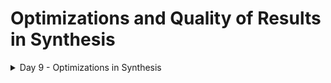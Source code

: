 # Optimizations and Quality of Results in Synthesis
<details>

<summary> Day 9 - Optimizations in Synthesis</summary>

Optimization Goals for Synthesis :

* To meet Timing
* To meet Area
* To meet Power


The above 3 goals are always contradictory to each other i.e trying to optimize one,will degrade the other characteristics.

![image](https://github.com/Subhasis-Sahu/Optimizations_-_QOR_Synthesis/assets/165357439/d843072c-f607-447a-b992-597c7f93278c)

#### Combinational Logic Optimization :

![image](https://github.com/Subhasis-Sahu/Optimizations_-_QOR_Synthesis/assets/165357439/07d6808b-eb23-4875-8497-bf33d73fecbc)

![image](https://github.com/Subhasis-Sahu/Optimizations_-_QOR_Synthesis/assets/165357439/d539e428-b953-4e3b-b9d5-9a43de640ed8)

![image](https://github.com/Subhasis-Sahu/Optimizations_-_QOR_Synthesis/assets/165357439/8a77499c-c577-4338-aee8-16166fdb1eee)

![image](https://github.com/Subhasis-Sahu/Optimizations_-_QOR_Synthesis/assets/165357439/2c0a54c7-ddcc-42d2-9829-a9df1ec31ebd)

![image](https://github.com/Subhasis-Sahu/Optimizations_-_QOR_Synthesis/assets/165357439/761a0dae-c60f-461a-8b6e-e6eb455f3418)

Between Balanced and Preferential Implementation, Constraints are the deciding factor on which implementation will be inferred by Synthesis Tool. In Example given below, if `e` is a late arriving signal and has huge external delay and it can withstand least gate delay between `e` & `y`, then preferential implementation will be inferred by DC tool instead of Balanced Implementation to meet the **`constraints`**.

![image](https://github.com/Subhasis-Sahu/Optimizations_-_QOR_Synthesis/assets/165357439/5c2aa732-5116-4156-a294-4cfdd42fae17)


#### Sequential Logic Optimization :

![image](https://github.com/Subhasis-Sahu/Optimizations_-_QOR_Synthesis/assets/165357439/87b0c26c-498a-42c5-83db-5f87f17f1997)

#### Sequential Constant Propagation :

![image](https://github.com/Subhasis-Sahu/Optimizations_-_QOR_Synthesis/assets/165357439/e8b9a9ea-d193-497a-8dd1-ee053436ef8b)

![image](https://github.com/Subhasis-Sahu/Optimizations_-_QOR_Synthesis/assets/165357439/282efeac-8d39-42ac-a9e3-9352e298024b)

When the value of `Q` changes (from `1->0 & 0->1`) based on the assertion of `reset` or `set` signals, even if the `D` input of Flop is tied to a constant input (`1'b0` or `1'b1`), it would not be considered as a 
sequential constant  and the sequential logic would be retained as is and not be optimized away.

![image](https://github.com/Subhasis-Sahu/Optimizations_-_QOR_Synthesis/assets/165357439/ecd06941-dffc-416b-8a5c-832dce4b8370)

![image](https://github.com/Subhasis-Sahu/Optimizations_-_QOR_Synthesis/assets/165357439/5c35db05-18e0-418c-9966-82d50dc5ece8)

![image](https://github.com/Subhasis-Sahu/Optimizations_-_QOR_Synthesis/assets/165357439/b08dd480-ace5-4549-8185-782ad9237acb)

![image](https://github.com/Subhasis-Sahu/Optimizations_-_QOR_Synthesis/assets/165357439/f53ec1de-dd0b-42a9-8021-8922c28a8402)

#### Optimizations of Unloaded Outputs : 

Logic generated to produce outputs which are not getting used will be further optimized away, to improve PPA.

![image](https://github.com/Subhasis-Sahu/Optimizations_-_QOR_Synthesis/assets/165357439/6f24ab51-ae68-46b3-a6b1-9f4ab5970afc)

#### Controlling Sequential Optimizations by setting few boolean variables as true or false :

![image](https://github.com/Subhasis-Sahu/Optimizations_-_QOR_Synthesis/assets/165357439/4a2bb46a-d008-4f2b-a224-eba27e6858b8)

#### Special Optimizations :


##### Register Retiming :

**Understanding Register Retiming** :

* Register retiming is a sequential optimization technique that moves registers through the combinational logic gates of a design to optimize timing and area. Other optimization techniques, such as those implemented in the compile_ultra command or compile command, optimize the combinational logic by performing Boolean optimization and mapping to cells in the technology library. These techniques leave unchanged the location and number of any registers present in the design. Register retiming adds an opportunity for improving circuit timing.
* When we describe circuits at the RT-level prior to logic synthesis, it is usually very difficult and time-consuming, if not impossible, to find the optimal register locations and code them into the HDL description. With register retiming, the locations of the flip-flops in a sequential design can be automatically adjusted to equalize as nearly as possible the delays of the stages. This capability is particularly useful when some stages of a design exceed the timing goal while other stages fall short. If no path exceeds the timing goal, register retiming can be used to reduce the number of flip-flops, where possible.
* Purely combinational designs can also be retimed by introducing pipelining into the design. In this case, we first specify the desired number of pipeline stages and the preferred flip-flop from the target library. The appropriate number of registers are added at the outputs of the design. Then the registers are moved through the combinational logic to retime the design for optimal clock period and area. Register retiming leaves the behavior of the circuit at the primary inputs and primary outputs unchanged (unless we choose special options that do not preserve the reset state of the design or add pipeline stages). Therefore we do not need to change any simulation test benches developed for the original RTL design.
* Retiming does, however, change the location, contents, and names of registers in the design. A verification strategy that uses internal register inputs and outputs as reference points will no longer work. Retiming can also change the function of hierarchical cells inside a design and add clock, clear, set, and enable pins to the interfaces of the hierarchical cells.

![image](https://github.com/Subhasis-Sahu/Optimizations_-_QOR_Synthesis/assets/165357439/288c414a-3f81-42b8-9281-011e6ddeb982)

![image](https://github.com/Subhasis-Sahu/Optimizations_-_QOR_Synthesis/assets/165357439/0d5170fe-b2a8-4994-97d4-12ce206caab3)


#### Boundary Optmization :

How to control boundary optimization?

    set_boundary_optimization <design> <true|false>
    for ex : set_boundary_optimization module_sub false
    

![image](https://github.com/Subhasis-Sahu/Optimizations_-_QOR_Synthesis/assets/165357439/ed0dfa09-5fb1-4c3c-b642-0d2efe6d4a83)

#### Multi Cycle Path :

![image](https://github.com/Subhasis-Sahu/Optimizations_-_QOR_Synthesis/assets/165357439/75d64f6f-6702-4729-ba6c-ae9156fc34b9)


























